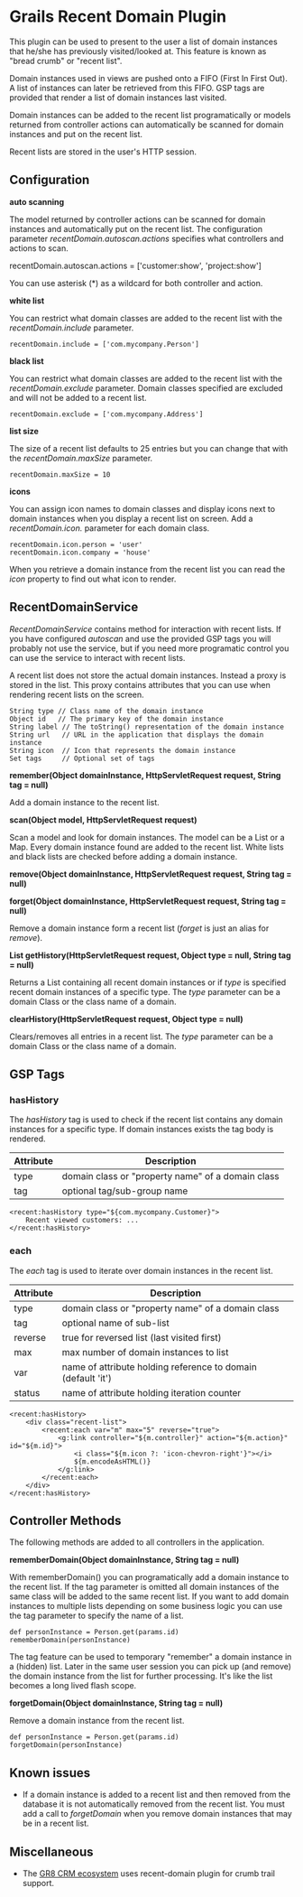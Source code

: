 # Grails Recent Domain Plugin

This plugin can be used to present to the user a list of domain instances that he/she has previously visited/looked at.
This feature is known as "bread crumb" or "recent list".

Domain instances used in views are pushed onto a FIFO (First In First Out).
A list of instances can later be retrieved from this FIFO.
GSP tags are provided that render a list of domain instances last visited.

Domain instances can be added to the recent list programatically or models
returned from controller actions can automatically be scanned for domain instances and put on the recent list.

Recent lists are stored in the user's HTTP session.

## Configuration

**auto scanning**

The model returned by controller actions can be scanned for domain instances and automatically put on the recent list.
The configuration parameter *recentDomain.autoscan.actions* specifies what controllers and actions to scan.

recentDomain.autoscan.actions = ['customer:show', 'project:show']

You can use asterisk (*) as a wildcard for both controller and action.

**white list**

You can restrict what domain classes are added to the recent list with the *recentDomain.include* parameter.

    recentDomain.include = ['com.mycompany.Person']

**black list**

You can restrict what domain classes are added to the recent list with the *recentDomain.exclude* parameter.
Domain classes specified are excluded and will not be added to a recent list.

    recentDomain.exclude = ['com.mycompany.Address']
        
**list size**

The size of a recent list defaults to 25 entries but you can change that with the *recentDomain.maxSize* parameter.

    recentDomain.maxSize = 10

**icons**

You can assign icon names to domain classes and display icons next to domain instances when you display a recent list on screen.
Add a *recentDomain.icon.<domainClassPropertyName>* parameter for each domain class.

    recentDomain.icon.person = 'user'
    recentDomain.icon.company = 'house'

When you retrieve a domain instance from the recent list you can read the *icon* property to find out what icon to render.

## RecentDomainService

*RecentDomainService* contains method for interaction with recent lists. If you have configured *autoscan*
and use the provided GSP tags you will probably not use the service, but if you need more programatic control you
can use the service to interact with recent lists.

A recent list does not store the actual domain instances. Instead a proxy is stored in the list. This proxy contains
attributes that you can use when rendering recent lists on the screen.

    String type // Class name of the domain instance
    Object id   // The primary key of the domain instance
    String label // The toString() representation of the domain instance
    String url   // URL in the application that displays the domain instance
    String icon  // Icon that represents the domain instance
    Set tags     // Optional set of tags

**remember(Object domainInstance, HttpServletRequest request, String tag = null)**

Add a domain instance to the recent list.

**scan(Object model, HttpServletRequest request)**

Scan a model and look for domain instances. The model can be a List or a Map.
Every domain instance found are added to the recent list.
White lists and black lists are checked before adding a domain instance.

**remove(Object domainInstance, HttpServletRequest request, String tag = null)**

**forget(Object domainInstance, HttpServletRequest request, String tag = null)**

Remove a domain instance form a recent list (*forget* is just an alias for *remove*).

**List getHistory(HttpServletRequest request, Object type = null, String tag = null)**

Returns a List containing all recent domain instances or if *type* is specified recent domain instances of a specific type.
The *type* parameter can be a domain Class or the class name of a domain.

**clearHistory(HttpServletRequest request, Object type = null)**

Clears/removes all entries in a recent list.
The *type* parameter can be a domain Class or the class name of a domain.


## GSP Tags

### hasHistory

The *hasHistory* tag is used to check if the recent list contains any domain instances for a specific type.
If domain instances exists the tag body is rendered.

Attribute | Description
--------- | --------------
type      | domain class or "property name" of a domain class
tag       | optional tag/sub-group name

    <recent:hasHistory type="${com.mycompany.Customer}">
        Recent viewed customers: ...
    </recent:hasHistory>

### each

The *each* tag is used to iterate over domain instances in the recent list.

Attribute | Description
--------- | --------------
type      | domain class or "property name" of a domain class
tag       | optional name of sub-list
reverse   | true for reversed list (last visited first)
max       | max number of domain instances to list
var       | name of attribute holding reference to domain (default 'it')
status    | name of attribute holding iteration counter

    <recent:hasHistory>
        <div class="recent-list">
            <recent:each var="m" max="5" reverse="true">
                <g:link controller="${m.controller}" action="${m.action}" id="${m.id}">
                    <i class="${m.icon ?: 'icon-chevron-right'}"></i>
                    ${m.encodeAsHTML()}
                </g:link>
            </recent:each>
        </div>
    </recent:hasHistory>
    
## Controller Methods

The following methods are added to all controllers in the application.

**rememberDomain(Object domainInstance, String tag = null)**

With rememberDomain() you can programatically add a domain instance to the recent list.
If the tag parameter is omitted all domain instances of the same class will be added to the same recent list.
If you want to add domain instances to multiple lists depending on some business logic you can use the tag parameter
to specify the name of a list.

    def personInstance = Person.get(params.id)
    rememberDomain(personInstance)
    
The tag feature can be used to temporary "remember" a domain instance in a (hidden) list.
Later in the same user session you can pick up (and remove) the domain instance from the list
for further processing. It's like the list becomes a long lived flash scope.

**forgetDomain(Object domainInstance, String tag = null)**

Remove a domain instance from the recent list.

    def personInstance = Person.get(params.id)
    forgetDomain(personInstance)

## Known issues

- If a domain instance is added to a recent list and then removed from the database
  it is not automatically removed from the recent list. You must add a call to *forgetDomain*
  when you remove domain instances that may be in a recent list.

## Miscellaneous

- The [GR8 CRM ecosystem](http://gr8crm.github.io) uses recent-domain plugin for crumb trail support.
